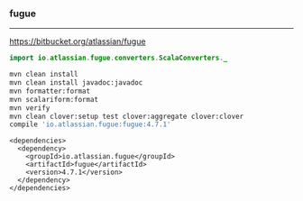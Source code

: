 ### fugue
---
https://bitbucket.org/atlassian/fugue

```java
import io.atlassian.fugue.converters.ScalaConverters._
```

```sh
mvn clean install
mvn clean install javadoc:javadoc
mvn formatter:format
mvn scalariform:format
mvn verify
mvn clean clover:setup test clover:aggregate clover:clover
compile 'io.atlassian.fugue:fugue:4.7.1'
```

```
<dependencies>
  <dependency>
    <groupId>io.atlassian.fugue</groupId>
    <artifactId>fugue</artifactId>
    <version>4.7.1</version>
  </dependency>
</dependencies>

```
